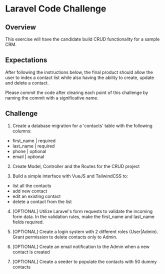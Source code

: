 # Laravel Code Challenge

## Overview

This exercise will have the candidate build CRUD functionality for a sample CRM. 

## Expectations

After following the instructions below, the final product should allow the user to index a contact list while also having the ability to create, update and delete a contact.

Please commit the code after clearing each point of this challenge by naming the commit with a significative name.

## Challenge

1. Create a database migration for a 'contacts' table with the following columns:
<ul>
    <li>first_name | required</li>
    <li>last_name | required</li>
    <li>phone | optional</li>
    <li>email | optional</li> 
</ul>

2. Create Model, Controller and the Routes for the CRUD project

3. Build a simple interface with VueJS and TailwindCSS to:
<ul>
    <li>list all the contacts</li>
    <li>add new contact</li>
    <li>edit an existing contact</li>
    <li>delete a contact from the list</li>
</ul>

4. [OPTIONAL] Utilize Laravel's form requests to validate the incoming form data. In the validation rules, make the first_name and last_name fields required. 

5. [OPTIONAL] Create a login system with 2 different roles (User|Admin). Grant permission to delete contacts only to Admin.

6. [OPTIONAL] Create an email notification to the Admin when a new contact is created

7. [OPTIONAL] Create a seeder to populate the contacts with 50 dummy contacts
